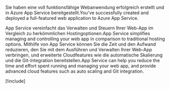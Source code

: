 <span data-ttu-id="e904b-101">Sie haben eine voll funktionsfähige Webanwendung erfolgreich erstellt und in Azure App Service bereitgestellt.</span><span class="sxs-lookup"><span data-stu-id="e904b-101">You've successfully created and deployed a full-featured web application to Azure App Service.</span></span>

<span data-ttu-id="e904b-102">App Service vereinfacht das Verwalten und Steuern Ihrer Web-App im Vergleich zu herkömmlichen Hostingoptionen.</span><span class="sxs-lookup"><span data-stu-id="e904b-102">App Service simplifies managing and controlling your web app in comparison to traditional hosting options.</span></span> <span data-ttu-id="e904b-103">Mithilfe von App Service können Sie die Zeit und den Aufwand reduzieren, den Sie mit dem Ausführen und Verwalten Ihrer Web-App verbringen, und erweiterte Cloudfeatures wie die automatische Skalierung und die Git-Integration bereitstellen.</span><span class="sxs-lookup"><span data-stu-id="e904b-103">App Service can help you reduce the time and effort spent running and managing your web app, and provide advanced cloud features such as auto scaling and Git integration.</span></span>

[!include[](../../../includes/azure-sandbox-cleanup.md)]